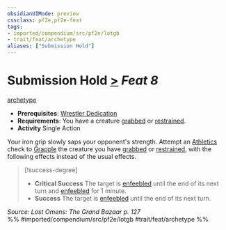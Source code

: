 ```yaml
---
obsidianUIMode: preview
cssclass: pf2e,pf2e-feat
tags:
- imported/compendium/src/pf2e/lotgb
- trait/feat/archetype
aliases: ["Submission Hold"]
---
```

# Submission Hold  [>](chapter-9-playing-the-game.md#Actions "Single Action") *Feat 8*  
[archetype](archetype.md)  

- **Prerequisites**: [Wrestler Dedication](wrestler-dedication-lotgb.md)
- **Requirements**: You have a creature [grabbed](conditions.md#Grabbed) or [restrained](conditions.md#Restrained).
- **Activity** Single Action

Your iron grip slowly saps your opponent's strength. Attempt an [Athletics](../skills.md#Athletics) check to [Grapple](rules/actions/grapple.md) the creature you have [grabbed](conditions.md#Grabbed) or [restrained](conditions.md#Restrained), with the following effects instead of the usual effects.

> [!success-degree] 
> - **Critical Success** The target is [enfeebled](conditions.md#Enfeebled) until the end of its next turn and [enfeebled](conditions.md#Enfeebled) for 1 minute.
> - **Success** The target is [enfeebled](conditions.md#Enfeebled) until the end of its next turn.

*Source: Lost Omens: The Grand Bazaar p. 127*  
%% #imported/compendium/src/pf2e/lotgb #trait/feat/archetype %%